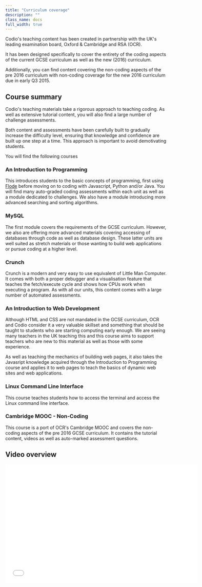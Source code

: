 ```yaml
---
title: "Curriculum coverage"
description: ""
class_name: docs
full_width: true
---
```


Codio's teaching content has been created in partnership with the UK's leading examination board, Oxford & Cambridge and RSA (OCR).

It has been designed specifically to cover the entirety of the coding aspects of the current GCSE curriculum as well as the new (2016) curriculum.

Additionally, you can find content covering the non-coding aspects of the pre 2016 curriculum with non-coding coverage for the new 2016 curriculum due in early Q3 2015.

## Course summary
Codio's teaching materials take a rigorous approach to teaching coding. As well as extensive tutorial content, you will also find a large number of challenge assessments.

Both content and assessments have been carefully built to gradually increase the difficulty level, ensuring that knowledge and confidence are built up one step at a time. This approach is important to avoid demotivating students.

You will find the following courses

### An Introduction to Programming
This introduces students to the basic concepts of programming, first using [Flode](/docs/teacher/special/flode) before moving on to coding with Javascript, Python and/or Java. You will find many auto-graded coding assessments within each unit as well as a module dedicated to challenges. We also have a module introducing more advanced searching and sorting algorithms.

### MySQL
The first module covers the requirements of the GCSE curriculum. However, we also are offering more advanced materials covering accessing of databases through code as well as database design. These latter units are well suited as stretch materials or those wanting to build web applications or pursue coding at a higher level.

### Crunch
Crunch is a modern and very easy to use equivalent of Little Man Computer. It comes with both a proper debugger and a visualisation feature that teaches the fetch/execute cycle and shows how CPUs work when executing a program. As with all our units, this content comes with a large number of automated assessments.

### An Introduction to Web Development
Although HTML and CSS are not mandated in the GCSE curriculum, OCR and Codio consider it a very valuable skillset and something that should be taught to students who are starting computing early enough. We are seeing many teachers in the UK teaching this and this course aims to support teachers who are new to this material as well as those with some experience. 

As well as teaching the mechanics of building web pages, it also takes the Javasript knowledge acquired through the Introduction to Programming course and applies it to web pages to teach the basics of dynamic web sites and web applications.

### Linux Command Line Interface
This course teaches students how to access the terminal and access the Linux command line interface. 

### Cambridge MOOC - Non-Coding
This course is a port of OCR's Cambridge MOOC and covers the non-coding aspects of the pre 2016 GCSE curriculum. It contains the tutorial content, videos as well as auto-marked assessment questions.

## Video overview

<div class="video">
<div class="video-wrapper">
<iframe src="//player.vimeo.com/video/138398237" width="600" height="370" frameborder="0" webkitallowfullscreen mozallowflscreen allowfullscreen></iframe>
</div>
</div>
